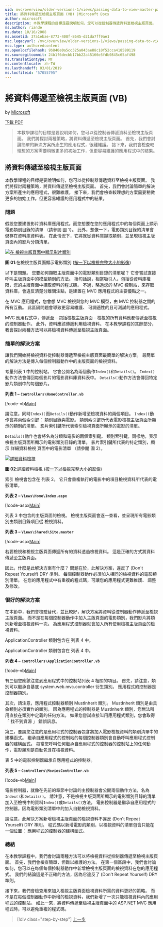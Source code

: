 ```yaml
---
uid: mvc/overview/older-versions-1/views/passing-data-to-view-master-pages-vb
title: 將資料傳遞至檢視主版頁面 (VB) |Microsoft Docs
author: microsoft
description: 本教學課程的目標是要說明如何，您可以從控制器傳遞資料至檢視主版頁面。 我們將探討兩種策略，將資料傳遞至檢視 m...
ms.author: riande
ms.date: 10/16/2008
ms.assetid: 37a1ebae-8773-408f-8645-d21da7ff9ae1
msc.legacyurl: /mvc/overview/older-versions-1/views/passing-data-to-view-master-pages-vb
msc.type: authoredcontent
ms.openlocfilehash: 9b840e0a5cc325a043ae88c10f52cca418589119
ms.sourcegitcommit: 24b1f6decbb17bb22a45166e5fdb0845c65af498
ms.translationtype: MT
ms.contentlocale: zh-TW
ms.lasthandoff: 03/01/2019
ms.locfileid: "57055795"
---
```

<a name="passing-data-to-view-master-pages-vb"></a>將資料傳遞至檢視主版頁面 (VB)
====================
by [Microsoft](https://github.com/microsoft)

[下載 PDF](http://download.microsoft.com/download/e/f/3/ef3f2ff6-7424-48f7-bdaa-180ef64c3490/ASPNET_MVC_Tutorial_13_VB.pdf)

> 本教學課程的目標是要說明如何，您可以從控制器傳遞資料至檢視主版頁面。 我們將探討兩種策略，將資料傳遞至檢視主版頁面。 首先，我們會討論簡單的解決方案所產生的應用程式，很難維護。 接下來，我們會檢查較理想的方案需要稍微更多的初始工作，但更容易維護的應用程式中的結果。


## <a name="passing-data-to-view-master-pages"></a>將資料傳遞至檢視主版頁面

本教學課程的目標是要說明如何，您可以從控制器傳遞資料至檢視主版頁面。 我們將探討兩種策略，將資料傳遞至檢視主版頁面。 首先，我們會討論簡單的解決方案所產生的應用程式，很難維護。 接下來，我們會檢查較理想的方案需要稍微更多的初始工作，但更容易維護的應用程式中的結果。

### <a name="the-problem"></a>問題

假設您要建置影片資料庫應用程式，而您想要在您的應用程式中的每個頁面上顯示電影類別目錄的清單 （請參閱 圖 1）。 此外，想像一下，電影類別目錄的清單會儲存在資料庫資料表。 在此情況下，它將就從資料庫擷取類別，並呈現檢視主版頁面內的影片分類清單。


[![在 檢視主版頁面中顯示影片類別](passing-data-to-view-master-pages-vb/_static/image2.png)](passing-data-to-view-master-pages-vb/_static/image1.png)

**圖 01**:在檢視主版頁面顯示電影類別 ([按一下以檢視完整大小的影像](passing-data-to-view-master-pages-vb/_static/image3.png))


以下是問題。 您要如何擷取主版頁面中的電影類別目錄的清單呢？ 它會嘗試直接呼叫主版頁面中的模型類別的方法。 換句話說，相當吸引人，包括從資料庫權限，您的主版頁面中擷取資料的程式碼。 不過，略過您的 MVC 控制站，來存取資料庫，會違反清楚分離關注點，是建置在 MVC 應用程式的主要優點之一。

在 MVC 應用程式，您會想 MVC 檢視與您的 MVC 模型，由 MVC 控制器之間的所有互動。 此區隔問題會導致更容易維護、 可調適性的且可測試的應用程式。

MVC 應用程式中，傳遞至 – 包括檢視主版頁面 – 檢視的所有資料應都傳遞至檢視的控制器動作。 此外，資料應該傳遞利用檢視資料。 在本教學課程的其餘部分，我會探討兩種方法可以將檢視資料傳遞至檢視主版頁面。

### <a name="the-simple-solution"></a>簡單的解決方案

讓我們開始將檢視資料從控制器傳遞至檢視主版頁面最簡單的解決方案。 最簡單的解決方法是傳入每個控制器動作中的主版頁面的檢視資料。

考量列表 1 中的控制站。 它會公開名為兩個動作`Index()`和`Details()`。 `Index()`動作方法會傳回每個影片的電影資料庫資料表中。 `Details()`動作方法會傳回特定影片類別中的每個影片。

**列表 1 – `Controllers\HomeController.vb`**

[!code-vb[Main](passing-data-to-view-master-pages-vb/samples/sample1.vb)]

請注意，同時`Index()`而`Details()`動作新增至檢視資料的兩個項目。 `Index()`動作會將兩個索引鍵： 類別目錄與電影。 類別索引鍵所代表電影檢視主版頁面所顯示的類別的清單。 影片索引鍵所代表索引檢視頁面所顯示的電影的清單。

`Details()`動作也會將名為分類和電影的兩個索引鍵。 類別索引鍵，同樣地，表示檢視主版頁面所顯示的電影類別目錄的清單。 影片索引鍵所代表的特定類別，顯示 詳細資料檢視 頁面中的電影清單 （請參閱 圖 2）。


[![詳細資料檢視](passing-data-to-view-master-pages-vb/_static/image5.png)](passing-data-to-view-master-pages-vb/_static/image4.png)

**圖 02**:詳細資料檢視 ([按一下以檢視完整大小的影像](passing-data-to-view-master-pages-vb/_static/image6.png))


索引 檢視會包含在 列表 2。 它只會重複執行的電影中的項目檢視資料所代表的電影清單。

**列表 2 – `Views\Home\Index.aspx`**

[!code-aspx[Main](passing-data-to-view-master-pages-vb/samples/sample2.aspx)]

列表 3 中包含的主版頁面的檢視。 檢視主版頁面會逐一查看，並呈現所有電影類別由類別目錄項目從 檢視資料。

**列表 3 – `Views\Shared\Site.master`**

[!code-aspx[Main](passing-data-to-view-master-pages-vb/samples/sample3.aspx)]

若要檢視和檢視主版頁面傳遞所有的資料透過檢視資料。 這是正確的方式將資料傳遞至主版頁面。

因此，什麼是此解決方案有什麼？ 問題在於，此解決方案，違反了 (Don't Repeat Yourself) DRY 準則。 每個控制器動作必須加入相同的檢視資料的電影類別清單。 在您的應用程式中有重複的程式碼，可讓您的應用程式更難維護、 調整及修改。

### <a name="the-good-solution"></a>很好的解決方案

在本節中，我們會檢驗替代，並比較好，解決方案將資料從控制器動作傳遞至檢視主版頁面。 而不是在每個控制器動作中加入主版頁面的電影類別，我們影片將類別新增至檢視資料一次。 為應用程式控制器就會加入所有使用檢視主版頁面的檢視資料。

ApplicationController 類別包含在 列表 4 中。

ApplicationController 類別包含在 列表 4 中。

**列表 4 – `Controllers\ApplicationController.vb`**

[!code-vb[Main](passing-data-to-view-master-pages-vb/samples/sample4.vb)]

有三個您應該注意到應用程式中的控制站列表 4 相關的項目。 首先，請注意，類別可以繼承自基底 system.web.mvc.controller 衍生類別。 應用程式的控制器是控制器類別。

其次，請注意，應用程式控制器類別 MustInherit 類別。 MustInherit 類別是由具象類別必須實作的類別。 因為應用程式的控制器是 MustInherit 類別，您無法叫用直接在類別中定義的任何方法。 如果您嘗試直接叫用應用程式類別，您會取得 「 找不到資源 」 錯誤訊息。

第三，要請您注意的是應用程式的控制器包含將加入電影檢視資料的類別清單中的建構函式。 繼承自應用程式的控制站的每個控制器類別會自動呼叫應用程式控制器的建構函式。 每當您呼叫任何繼承自應用程式的控制器的控制站上的任何動作，電影類別是自動包含在檢視資料。

表 5 中的電影控制器繼承自應用程式的控制器。

**列表 5 – `Controllers\MoviesController.vb`**

[!code-vb[Main](passing-data-to-view-master-pages-vb/samples/sample5.vb)]

電影控制器，就像在先前的章節中討論的主控制器會公開兩個動作方法，名為`Index()`和`Details()`。 請注意，不是檢視主版頁面所顯示的電影類別目錄的清單加入至檢視中的資料`Index()`或`Details()`方法。 電影控制器是繼承自應用程式的控制器，因為電影類別清單中的加入自動檢視資料。

請注意，此解決方案新增檢視主版頁面的檢視資料不違反 (Don't Repeat Yourself) DRY 準則。 程式碼以新增電影的類別，以檢視資料的清單包含只能在一個位置： 應用程式的控制器的建構函式。

### <a name="summary"></a>總結

在本教學課程中，我們會討論兩種方法可以將檢視資料從控制器傳遞至檢視主版頁面。 首先，我們會檢查簡單，但難以維護的方法。 在第一個區段中，我們會討論如何，您可以在每個每個控制器動作中新增檢視主版頁面的檢視資料在您的應用程式。 我們的結論這是不正確的方法，因為它違反了 (Don't Repeat Yourself) DRY 準則。

接下來，我們會檢查用來加入檢視主版頁面檢視資料所需的資料更好的策略。 而不是在每個控制器動作中新增的檢視資料，我們新增了一次只能檢視資料內的應用程式的控制站。 如此一來，將資料傳遞至檢視主版頁面中的 ASP.NET MVC 應用程式時，可以避免重複的程式碼。

> [!div class="step-by-step"]
> [上一步](creating-page-layouts-with-view-master-pages-vb.md)
